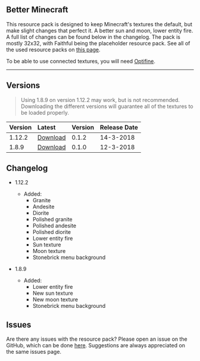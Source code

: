 ## Better Minecraft

This resource pack is designed to keep Minecraft's textures the default, but make slight changes that perfect it. A better sun and moon, lower entity fire. A full list of changes can be found below in the changelog. The pack is mostly 32x32, with Faithful being the placeholder resource pack. See all of the used resource packs on [this page](used-packs).

To be able to use connected textures, you will need [Optifine](https://optifine.net/downloads).

* * *

## Versions
> Using 1.8.9 on version 1.12.2 may work, but is not recommended. Downloading the different versions will guarantee all of the textures to be loaded properly.

| Version | Latest   | Version | Release Date |
|:--------|:---------|:--------|:-------------|
| 1.12.2  | [Download](http://www.mediafire.com/file/gf5d4v52uvdu0z7/Better_Minecraft_1.12.2_v0.1.2.zip) | 0.1.2   | 14-3-2018    |
| 1.8.9   | [Download](http://www.mediafire.com/file/hqevh0gqkk3eoe9/Better%20Minecraft%201.8.9%20v0.1.0.zip) | 0.1.0   | 12-3-2018    |

## Changelog

- 1.12.2
  - Added:
      - Granite
      - Andesite
      - Diorite      
      - Polished granite
      - Polished andesite
      - Polished diorite
      - Lower entity fire
      - Sun texture
      - Moon texture
      - Stonebrick menu background
 
- 1.8.9
    - Added:
      - Lower entity fire
      - New sun texture
      - New moon texture
      - Stonebrick menu background


## Issues

Are there any issues with the resource pack? Please open an issue on the GitHub, which can be done [here](https://github.com/lieuwe-berg/bmcpack/issues). Suggestions are always appreciated on the same issues page.
